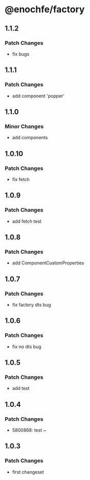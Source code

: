 # @enochfe/factory

## 1.1.2

### Patch Changes

- fix bugs

## 1.1.1

### Patch Changes

- add component 'popper'

## 1.1.0

### Minor Changes

- add components

## 1.0.10

### Patch Changes

- fix fetch

## 1.0.9

### Patch Changes

- add fetch test

## 1.0.8

### Patch Changes

- add ComponentCustomProperties

## 1.0.7

### Patch Changes

- fix factory dts bug

## 1.0.6

### Patch Changes

- fix no dts bug

## 1.0.5

### Patch Changes

- add test

## 1.0.4

### Patch Changes

- 5800868: test ~

## 1.0.3

### Patch Changes

- first changeset

